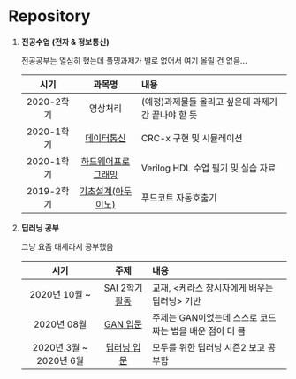# Repository

1. **전공수업 (전자 & 정보통신)**

    전공공부는 열심히 했는데 플밍과제가 별로 없어서 여기 올릴 건 없음...
  
    |시기|과목명|내용|
    |:------:|:---:|:---|
    |2020-2학기|영상처리|(예정)과제물들 올리고 싶은데 과제기간 끝나야 할 듯|
    |2020-1학기|[데이터통신](https://github.com/khodid/2020DataCommuntication)|CRC-x 구현 및 시뮬레이션|
    |2020-1학기|[하드웨어프로그래밍](https://github.com/khodid/2020HDL)|Verilog HDL 수업 필기 및 실습 자료|
    |2019-2학기|[기초설계(아두이노)](https://github.com/khodid/2019BasicEngineeringDesign)|푸드코트 자동호출기|



2. **딥러닝 공부**
 
    그냥 요즘 대세라서 공부했음
  
    |시기|주제|내용|
    |:------:|:---:|:---|
    |2020년 10월 ~|[SAI 2학기 활동](https://github.com/khodid/2020_tri-KERA-top-S)|교재, <케라스 창시자에게 배우는 딥러닝> 기반|
    |2020년 08월|[GAN 입문](https://github.com/khodid/2020Evening)|주제는 GAN이었는데 스스로 코드 짜는 법을 배운 점이 더 큼|
    |2020년 3월 ~ 2020년 6월|[딥러닝 입문](https://github.com/khodid/2020_SAI_MONING2)|모두를 위한 딥러닝 시즌2 보고 공부함|

